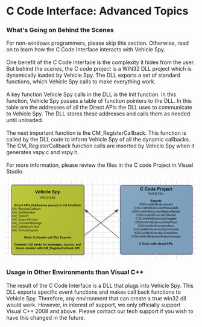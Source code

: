 # C Code Interface: Advanced Topics

### What's Going on Behind the Scenes

For non-windows programmers, please skip this section. Otherwise, read on to learn how the C Code Interface interacts with Vehicle Spy.\
\
One benefit of the C Code Interface is the complexity it hides from the user. But behind the scenes, the C code project is a WIN32 DLL project which is dynamically loaded by Vehicle Spy. The DLL exports a set of standard functions, which Vehicle Spy calls to make everything work.\
\
A key function Vehicle Spy calls in the DLL is the Init function. In this function, Vehicle Spy passes a table of function pointers to the DLL. In this table are the addresses of all the Direct APIs the DLL uses to communicate to Vehicle Spy. The DLL stores these addresses and calls them as needed until unloaded.\
\
The next important function is the CM\_RegisterCallback. This function is called by the DLL code to inform Vehicle Spy of all the dynamic callbacks. The CM\_RegisterCallback function calls are inserted by Vehicle Spy when it generates vspy.c and vspy.h.\
\
For more information, please review the files in the C code Project in Visual Studio.

![Figure 1: The C Code Interface creates a WIN32 DLL project and function addresses are passed between Vehicle Spy and the DLL for communications.](../../../.gitbook/assets/ccode_block.png)

### Usage in Other Environments than Visual C++

The result of the C Code Interface is a DLL that plugs into Vehicle Spy. This DLL exports specific event functions and makes call back functions to Vehicle Spy. Therefore, any environment that can create a true win32 dll would work. However, in interest of support, we only officially support Visual C++ 2008 and above. Please contact our tech support if you wish to have this changed in the future.
